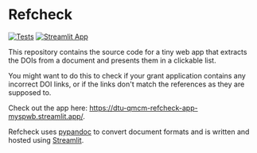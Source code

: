 # Refcheck

[![Tests](https://github.com/dtu-qmcm/refcheck/actions/workflows/run_tests.yml/badge.svg)](https://github.com/dtu-qmcm/refcheck/actions/workflows/run_tests.yml)
[![Streamlit App](https://static.streamlit.io/badges/streamlit_badge_black_white.svg)](https://dtu-qmcm-refcheck-app-myspwb.streamlit.app)

This repository contains the source code for a tiny  web app that extracts the DOIs from a document and presents them in a clickable list.

You might want to do this to check if your grant application contains any incorrect DOI links, or if the links don't match the references as they are supposed to.

Check out the app here: <https://dtu-qmcm-refcheck-app-myspwb.streamlit.app/>.

Refcheck uses [pypandoc](https://github.com/JessicaTegner/pypandoc) to convert document formats and is written and hosted using [Streamlit](https://streamlit.io/).
